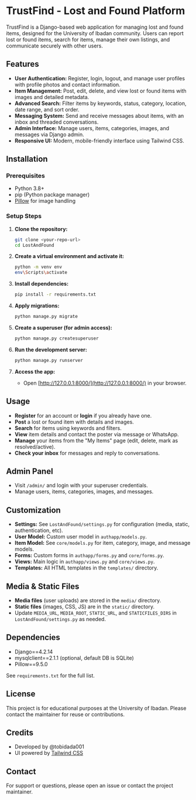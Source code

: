 # TrustFind - Lost and Found Platform

TrustFind is a Django-based web application for managing lost and found items, designed for the University of Ibadan community. Users can report lost or found items, search for items, manage their own listings, and communicate securely with other users.


## Features

- **User Authentication:** Register, login, logout, and manage user profiles with profile photos and contact information.
- **Item Management:** Post, edit, delete, and view lost or found items with images and detailed metadata.
- **Advanced Search:** Filter items by keywords, status, category, location, date range, and sort order.
- **Messaging System:** Send and receive messages about items, with an inbox and threaded conversations.
- **Admin Interface:** Manage users, items, categories, images, and messages via Django admin.
- **Responsive UI:** Modern, mobile-friendly interface using Tailwind CSS.


## Installation

### Prerequisites

- Python 3.8+
- pip (Python package manager)
- [Pillow](https://pypi.org/project/Pillow/) for image handling

### Setup Steps

1. **Clone the repository:**
   ```sh
   git clone <your-repo-url>
   cd LostAndFound
   ```

2. **Create a virtual environment and activate it:**
   ```sh
   python -m venv env
   env\Scripts\activate
   ```

3. **Install dependencies:**
   ```sh
   pip install -r requirements.txt
   ```

4. **Apply migrations:**
   ```sh
   python manage.py migrate
   ```

5. **Create a superuser (for admin access):**
   ```sh
   python manage.py createsuperuser
   ```

6. **Run the development server:**
   ```sh
   python manage.py runserver
   ```

7. **Access the app:**
   - Open [http://127.0.0.1:8000/](http://127.0.0.1:8000/) in your browser.


## Usage

- **Register** for an account or **login** if you already have one.
- **Post** a lost or found item with details and images.
- **Search** for items using keywords and filters.
- **View** item details and contact the poster via message or WhatsApp.
- **Manage** your items from the "My Items" page (edit, delete, mark as resolved/active).
- **Check your inbox** for messages and reply to conversations.


## Admin Panel

- Visit `/admin/` and login with your superuser credentials.
- Manage users, items, categories, images, and messages.


## Customization

- **Settings:** See `LostAndFound/settings.py` for configuration (media, static, authentication, etc).
- **User Model:** Custom user model in `authapp/models.py`.
- **Item Model:** See `core/models.py` for item, category, image, and message models.
- **Forms:** Custom forms in `authapp/forms.py` and `core/forms.py`.
- **Views:** Main logic in `authapp/views.py` and `core/views.py`.
- **Templates:** All HTML templates in the `templates/` directory.



## Media & Static Files

- **Media files** (user uploads) are stored in the `media/` directory.
- **Static files** (images, CSS, JS) are in the `static/` directory.
- Update `MEDIA_URL`, `MEDIA_ROOT`, `STATIC_URL`, and `STATICFILES_DIRS` in `LostAndFound/settings.py` as needed.


## Dependencies

- Django==4.2.14
- mysqlclient==2.1.1 (optional, default DB is SQLite)
- Pillow==9.5.0

See `requirements.txt` for the full list.


## License

This project is for educational purposes at the University of Ibadan. Please contact the maintainer for reuse or contributions.

## Credits

- Developed by @tobidada001
- UI powered by [Tailwind CSS](https://tailwindcss.com/)


## Contact

For support or questions, please open an issue or contact the project maintainer.